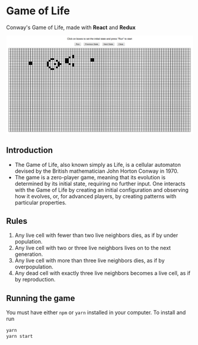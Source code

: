 Game of Life
============

Conway's Game of Life, made with **React** and **Redux**

<p text-align="center">
  <img src="./screenshot.png">
</p>

## Introduction
- The Game of Life, also known simply as Life, is a cellular automaton devised by the British mathematician John Horton Conway in 1970.
- The game is a zero-player game, meaning that its evolution is determined by its initial state, requiring no further input. One interacts with the Game of Life by creating an initial configuration and observing how it evolves, or, for advanced players, by creating patterns with particular properties.

## Rules
1. Any live cell with fewer than two live neighbors dies, as if by under population.
2. Any live cell with two or three live neighbors lives on to the next generation.
3. Any live cell with more than three live neighbors dies, as if by overpopulation.
4. Any dead cell with exactly three live neighbors becomes a live cell, as if by reproduction.

## Running the game

You must have either `npm` or `yarn` installed in your computer. To install and run
```
yarn
yarn start
```